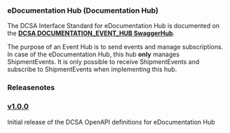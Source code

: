 ### eDocumentation Hub (Documentation Hub)

The DCSA Interface Standard for eDocumentation Hub is documented on the [**DCSA DOCUMENTATION_EVENT_HUB SwaggerHub**](https://app.swaggerhub.com/apis/dcsaorg/DOCUMENTATION_EVENT_HUB).

The purpose of an Event Hub is to send events and manage subscriptions. In case of the eDocumentation Hub, this hub **only** manages ShipmentEvents. It is only possible to receive ShipmentEvents and subscribe to ShipmentEvents when implementing this hub.

### Releasenotes

### [v1.0.0](https://app.swaggerhub.com/apis-docs/dcsaorg/DOCUMENTATION_EVENT_HUB/1.0.0)

Initial release of the DCSA OpenAPI definitions for eDocumentation Hub
